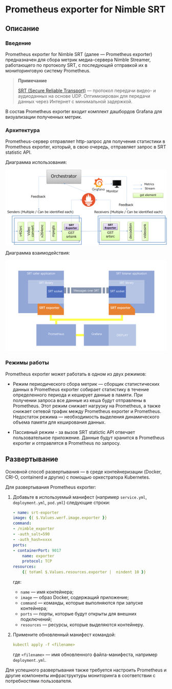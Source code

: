 # Prometheus exporter for Nimble SRT

## Описание

### Введение

Prometheus exporter for Nimble SRT (далее — Prometheus exporter) предназначен для сбора метрик медиа-сервера Nimble Streamer, работающего по протоколу SRT, с  последующей отправкой их в мониторинговую систему Prometheus.

> **Примечание**
>
> [SRT (Secure Reliable Transport)](https://en.wikipedia.org/wiki/Secure_Reliable_Transport) — протокол передачи видео- и аудиоданных на основе UDP. Оптимизирован для передачи данных через Интернет с минимальной задержкой.

В состав Prometheus exporter входит комплект дашбордов Grafana для визуализации полученных метрик.

### Архитектура

Prometheus-сервер отправляет http-запрос для получения статистики в Prometheus exporter, который, в свою очередь, отправляет запрос в SRT statistic API.

Диаграмма использования:

![](resources/diagram_1.png)

Диаграмма взаимодействия:

![](resources/diagram_2.png)

### Режимы работы

Prometheus exporter может работать в одном из двух режимов:

- Режим периодического сбора метрик — сборщик статистических данных в Prometheus exporter собирает статистику в течение определенного периода и кеширует данные в памяти. При получении запроса все данные из кеша будут отправлены в Prometheus. Этот режим снижает нагрузку на Prometheus, а также снижает сетевой трафик между Prometheus exporter и Prometheus. Недостаток режима — необходимость выделения динамического объема памяти для кеширования данных.

- Пассивный режим -  за вызов SRT statictic API отвечает пользователькое приложение. Данные будут хранится в Prometheus exporter и отправлятся в Prometheus по запросу.

## Развертывание

Основной способ развертывания — в среде контейнеризации (Docker, CRI-O, containerd и других) с помощью оркестратора Kubernetes.

Для развертывания Prometheus exporter:

1. Добавьте в используемый манифест (например `service.yml`, `deployment.yml`, `pod.yml`) следующие строки:

    ```yml
    - name: srt-exporter
    image: {{ $.Values.werf.image.exporter }}
    command:
    - /nimble_exporter
    - -auth_salt=590
    - -auth_hash=xxxx
    ports:
    - containerPort: 9017
        name: exporter
        protocol: TCP
    resources:
        {{ toYaml $.Values.resources.exporter |  nindent 10 }}
    ```

    где:

    - `name` — имя контейнера;
    - `image` — образ Docker, содержащий приложение;
    - `command` — команды, которые выполняются при запуске контейнера;
    - `ports` — порты, которые будут открыты для внешних подключений;
    - `resources` — ресурсы, которые выделяются контейнеру.

2. Примените обновленный манифест командой:

    ```yml
    kubectl apply -f <filename>
    ```

    где `<filename>` — имя обновленного файла-манифеста, например `deployment.yml`.

Для успешного развертывания также требуется настроить Prometheus и другие компоненты инфраструктуры мониторинга в соответствии с потребностями пользователя.
